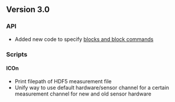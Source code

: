 ## Version 3.0

### API

- Added new code to specify [blocks and block commands](https://mytoolit.github.io/Documentation/#blocks)

### Scripts

#### ICOn

- Print filepath of HDF5 measurement file
- Unify way to use default hardware/sensor channel for a certain measurement channel for new and old sensor hardware
